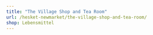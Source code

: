 ```yaml
---
title: "The Village Shop and Tea Room"
url: /hesket-newmarket/the-village-shop-and-tea-room/
shop: Lebensmittel
---
```

